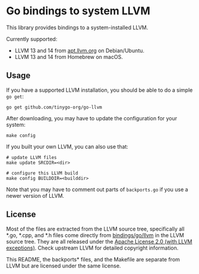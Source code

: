 # Go bindings to system LLVM

This library provides bindings to a system-installed LLVM.

Currently supported:

  * LLVM 13 and 14 from [apt.llvm.org](http://apt.llvm.org/) on Debian/Ubuntu.
  * LLVM 13 and 14 from Homebrew on macOS.

## Usage

If you have a supported LLVM installation, you should be able to do a simple `go get`:

    go get github.com/tinygo-org/go-llvm

After downloading, you may have to update the configuration for your system:

    make config

If you built your own LLVM, you can also use that:

    # update LLVM files
    make update SRCDIR=<dir>
    
    # configure this LLVM build
    make config BUILDDIR=<builddir>

Note that you may have to comment out parts of `backports.go` if you use a
newer version of LLVM.

## License

Most of the files are extracted from the LLVM source tree, specifically all
\*.go, \*.cpp, and \*.h files come directly from
[bindings/go/llvm](https://github.com/llvm-mirror/llvm/tree/release_80/bindings/go/llvm)
in the LLVM source tree. They are all released under the [Apache License 2.0
(with LLVM exceptions)](http://releases.llvm.org/9.0.0/LICENSE.TXT). Check
upstream LLVM for detailed copyright information.

This README, the backports\* files, and the Makefile are separate from LLVM but
are licensed under the same license.
